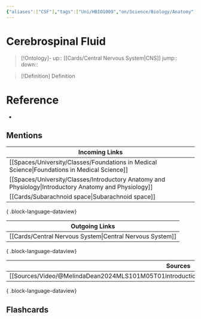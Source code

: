```yaml
---
{"aliases":["CSF"],"tags":["Uni/HBIO1009","on/Science/Biology/Anatomy"],"dg-publish":true,"permalink":"/cards/cerebrospinal-fluid/","dgPassFrontmatter":true}
---
```


# Cerebrospinal Fluid

> [!Ontology]-
> up:: [[Cards/Central Nervous System\|CNS]]
> jump::
> down:: 

> [!Definition] Definition

# Reference

- 

## Mentions

| Incoming Links                                                                                            |
| --------------------------------------------------------------------------------------------------------- |
| [[Spaces/University/Classes/Foundations in Medical Science\|Foundations in Medical Science]]           |
| [[Spaces/University/Classes/Introductory Anatomy and Physiology\|Introductory Anatomy and Physiology]] |
| [[Cards/Subarachnoid space\|Subarachnoid space]]                                                       |

{ .block-language-dataview}

| Outgoing Links                                              |
| ----------------------------------------------------------- |
| [[Cards/Central Nervous System\|Central Nervous System]] |

{ .block-language-dataview}

| Sources                                                                                                 |
| ------------------------------------------------------------------------------------------------------- |
| [[Sources/Video/@MelindaDean2024MLS101M05T01Introduction\|@MelindaDean2024MLS101M05T01Introduction]] |

{ .block-language-dataview}

## Flashcards